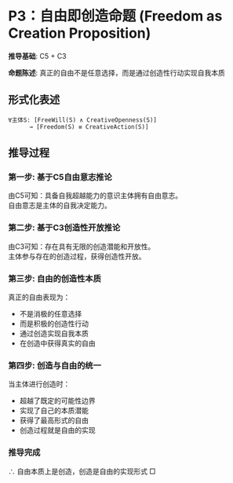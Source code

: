 # P3：自由即创造命题 (Freedom as Creation Proposition)  

**推导基础**: C5 + C3  

**命题陈述**: 真正的自由不是任意选择，而是通过创造性行动实现自我本质  

## 形式化表述  
```  
∀主体S: [FreeWill(S) ∧ CreativeOpenness(S)]  
      → [Freedom(S) ≡ CreativeAction(S)]  
```  

## 推导过程  

### 第一步: 基于C5自由意志推论  
由C5可知：具备自我超越能力的意识主体拥有自由意志。  
自由意志是主体的自我决定能力。  

### 第二步: 基于C3创造性开放推论  
由C3可知：存在具有无限的创造潜能和开放性。  
主体参与存在的创造过程，获得创造性开放。  

### 第三步: 自由的创造性本质  
真正的自由表现为：  
- 不是消极的任意选择  
- 而是积极的创造性行动  
- 通过创造实现自我本质  
- 在创造中获得真实的自由  

### 第四步: 创造与自由的统一  
当主体进行创造时：  
- 超越了既定的可能性边界  
- 实现了自己的本质潜能  
- 获得了最高形式的自由  
- 创造过程就是自由的实现  

### 推导完成  
∴ 自由本质上是创造，创造是自由的实现形式 □  